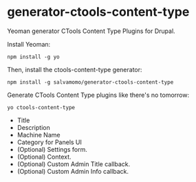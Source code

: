 generator-ctools-content-type
=============================

Yeoman generator CTools Content Type Plugins for Drupal.

Install Yeoman:

    npm install -g yo

Then, install the ctools-content-type generator:

    npm install -g salvamomo/generator-ctools-content-type

Generate CTools Content Type plugins like there's no tomorrow:
    
    yo ctools-content-type

* Title
* Description
* Machine Name
* Category for Panels UI
* (Optional) Settings form.
* (Optional) Context.
* (Optional) Custom Admin Title callback.
* (Optional) Custom Admin Info callback.
